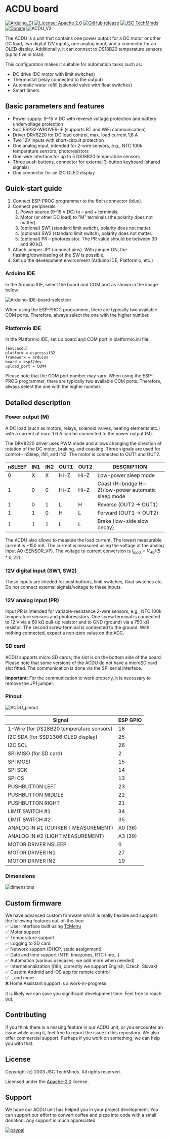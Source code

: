 # ACDU board

[![Arduino_CI](https://github.com/JSC-electronics/acdu-support-library/actions/workflows/arduino_ci.yml/badge.svg)](https://github.com/JSC-electronics/acdu-support-library/actions/workflows/arduino_ci.yml)
[![License: Apache 2.0](https://img.shields.io/badge/license-Apache--2.0-green.svg)](https://github.com/JSC-electronics/acdu-support-library/blob/master/LICENSE)
[![GitHub release](https://img.shields.io/github/release/JSC-electronics/acdu-support-library.svg?maxAge=3600)](https://github.com/JSC-electronics/acdu-support-library/releases)
[![JSC TechMinds](https://img.shields.io/badge/JSC-TechMinds-green.svg)](https://www.jsce.cz/)
[![Donate](https://img.shields.io/badge/donate-PayPal-blueviolet.svg)](https://www.paypal.com/cgi-bin/webscr?cmd=_s-xclick&hosted_button_id=SESX9ABM7V8KA&source=url)
![ACDU_V2](https://github.com/JSC-electronics/acdu-support-library/blob/bcd0f757ce4ca1667f882ca5b78d6a925fbf2f98/documentation/ACDU-V2.png)

The ACDU is a unit that contains one power output for a DC motor or other DC load, two digital 12V inputs, one analog input, and a connector for an OLED display. Additionally, it can connect to DS18B20 temperature sensors (up to five in total).

This configuration makes it suitable for automation tasks such as:

- DC drive (DC motor with limit switches)
- Thermostat (relay connected to the output)
- Automatic water refill (solenoid valve with float switches)
- Smart timers

## Basic parameters and features

- Power supply: 9–15 V DC with reverse voltage protection and battery undervoltage protection
- SoC ESP32-WROVER-IE (supports BT and WiFi communication)
- Driver DRV8220 for DC load control, max. load current 1,6 A
- Two 12V inputs with short-circuit protection
- One analog input, intended for 2-wire sensors, e.g., NTC 100k temperature sensors, photoresistors
- One-wire interface for up to 5 DS18B20 temperature sensors
- Three push buttons, connector for external 3-button keyboard (shared signals)
- One connector for an I2C OLED display

## Quick-start guide

1. Connect ESP-PROG programmer to the 6pin connector (blue).
2. Connect peripherals.
   1. Power source (9–15 V DC) to – and + terminals.
   2. Motor (or other DC load) to "M" terminals (the polarity does not matter).
   3. (optional) SW1 (standard limit switch), polarity does not matter.
   4. (optional) SW2 (standard limit switch), polarity does not matter.
   5. (optional) PR – photoresistor. The PR value should be between 30 and 90 kΩ.
3. Attach jumper JP1 (connect pins). With jumper ON, the flashing/downloading of the SW is possible.
4. Set up the development environment (Arduino IDE, Platformio, etc.)

### Arduino IDE

In the Arduino IDE, select the board and COM port as shown in the image below.

![Arduino-IDE-board-selection](https://github.com/JSC-electronics/acdu-support-library/blob/4e140e8129ec6e51e7e4ce98a67223e90915db6f/documentation/Arduino-IDE-board-select.png)

When using the ESP-PROG programmer, there are typically two available COM ports. Therefore, always select the one with the higher number.

### Platformio IDE

In the Platformio IDE, set up board and COM port in platformio.ini file:

```
[env:acdu]
platform = espressif32
framework = arduino
board = esp32dev
upload_port = COM4
```
Please note that the COM port number may vary. When using the ESP-PROG programmer, there are typically two available COM ports. Therefore, always select the one with the higher number.

## Detailed description

### Power output (M)

A DC load (such as motors, relays, solenoid valves, heating elements etc.) with a current of max. 1.6 A can be connected to the power output (M).

The DRV8220 driver uses PWM mode and allows changing the direction of rotation of the DC motor, braking, and coasting. Three signals are used for control - nSleep, IN1, and IN2. The motor is connected to OUT1 and OUT2.

| nSLEEP | IN1 | IN2 | OUT1 | OUT2 | DESCRIPTION                                          |
|--------|-----|-----|------|------|------------------------------------------------------|
| 0      | X   | X   | Hi-Z | Hi-Z | Low-power sleep mode                                 |
| 1      | 0   | 0   | Hi-Z | Hi-Z | Coast (H-bridge Hi-Z)/low-power automatic sleep mode |
| 1      | 0   | 1   | L    | H    | Reverse (OUT2 → OUT1)                                |
| 1      | 1   | 0   | H    | L    | Forward (OUT1 → OUT2)                                |
| 1      | 1   | 1   | L    | L    | Brake (low-side slow decay)                          |

The ACDU also allows to measure the load current. The lowest measurable current is ~150 mA. The current is measured using the voltage at the analog input A0 (SENSOR_VP). The voltage to current conversion is $I_{load} = V_{A0}/(5*0,22)$.

### 12V digital input (SW1, SW2)

These inputs are inteded for pushbuttons, limit switches, float switches etc. Do not connect external signals/voltage to these inputs.

### 12V analog input (PR)

Input PR is intended for variable-resistance 2-wire sensors, e.g., NTC 100k temperature sensors and photoresistors. One screw terminal is connected to 12 V via a 60 kΩ pull-up resistor and to GND (ground) via a 750 kΩ resistor. The second screw terminal is connected to the ground. With nothing connected, expect a non-zero value on the ADC.

### SD card

ACDU supports micro SD cards; the slot is on the bottom side of the board. Please note that some versions of the ACDU do not have a microSD card slot fitted. The communication is done via the SPI serial interface.

**Important:** For the communication to work properly, it is necessary to remove the JP1 jumper.

### Pinout

![ACDU_pinout](https://github.com/JSC-electronics/acdu-support-library/blob/bcd0f757ce4ca1667f882ca5b78d6a925fbf2f98/documentation/ACDU-V2-description.png)

| Signal                                   | ESP GPIO |
|------------------------------------------|----------|
| 1-Wire (for DS18B20 temperature sensors) | 18       |
| I2C SDA (for SSD1306 OLED display)       | 25       |
| I2C SCL                                  | 26       |
| SPI MISO (for SD card)                   | 2        |
| SPI MOSI                                 | 15       |
| SPI SCK                                  | 14       |
| SPI CS                                   | 13       |
| PUSHBUTTON LEFT                          | 23       |
| PUSHBUTTON MIDDLE                        | 22       |
| PUSHBUTTON RIGHT                         | 21       |
| LIMIT SWITCH #1                          | 34       |
| LIMIT SWITCH #2                          | 35       |
| ANALOG IN #1 (CURRENT MEASUREMENT)       | A0 (36)  |
| ANALOG IN #2 (LIGHT MEASUREMENT)         | A3 (39)  |
| MOTOR DRIVER NSLEEP                      | 0        |
| MOTOR DRIVER IN1                         | 27       |
| MOTOR DRIVER IN2                         | 19       |

### Dimensions

![dimensions](https://github.com/JSC-electronics/acdu-support-library/blob/bcd0f757ce4ca1667f882ca5b78d6a925fbf2f98/documentation/ACDU-V2-drawing.png)

## Custom firmware

We have advanced custom firmware which is really flexible and supports the following features out-of-the-box:<br/>
✅ User interface built using [TcMenu](https://www.thecoderscorner.com/products/arduino-libraries/tc-menu/)<br/>
✅ Motor support<br/>
✅ Temperature support<br/>
✅ Logging to SD card<br/>
✅ Network support (DHCP, static assignment)<br/>
✅ Date and time support (NTP, timezones, RTC time...)<br/>
✅ Automation (various usecases; we add more when needed)<br/>
✅ Internationalization (i18n; currently we support English, Czech, Slovak)<br/>
✅ Custom Android and iOS app for remote control<br/>
✅ ...and more<br/>
❌ Home Assistant support is a work-in-progress

It is likely we can save you significant development time. Feel free to reach out.

## Contributing

If you think there is a missing feature in our ACDU unit, or you encounter an issue while using it, feel free to report the issue in this repository. We also offer commercial support. Perhaps if you work on something, we can help you with that.

## License

Copyright (c) 2003 JSC TechMinds. All rights reserved.

Licensed under the [Apache-2.0](LICENSE) license.

## Support

We hope our ACDU unit has helped you in your project development. You can support our effort to convert coffee and pizza into code with a small donation. Any support is much appreciated.

[![paypal](https://www.paypalobjects.com/en_US/i/btn/btn_donateCC_LG.gif)](https://www.paypal.com/cgi-bin/webscr?cmd=_s-xclick&hosted_button_id=SESX9ABM7V8KA&source=url)
